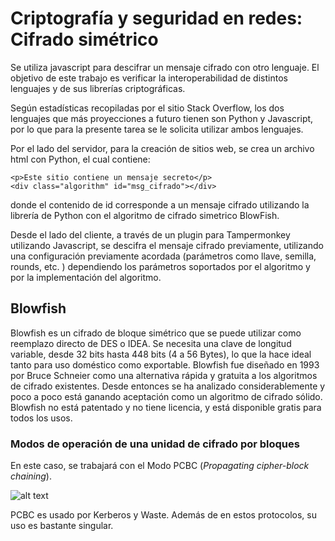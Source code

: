# Criptografía y seguridad en redes: Cifrado simétrico 

Se utiliza javascript para descifrar un mensaje cifrado con otro lenguaje. El objetivo de este trabajo es verificar la interoperabilidad de distintos lenguajes y de sus librerías criptográficas.

Según estadísticas recopiladas por el sitio Stack Overflow, los dos lenguajes que más proyecciones a futuro tienen son Python y Javascript, por lo que para la presente tarea se le solicita utilizar ambos lenguajes.

Por el lado del servidor, para la creación de sitios web, se crea un archivo html con Python, el cual contiene:

```
<p>Este sitio contiene un mensaje secreto</p>
<div class="algorithm" id="msg_cifrado"></div>
```

donde el contenido de id corresponde a un mensaje cifrado utilizando la librería de Python con el algoritmo de cifrado simetrico BlowFish. 

Desde el lado del cliente, a través de un plugin para Tampermonkey utilizando Javascript, se descifra el mensaje cifrado previamente, utilizando una configuración previamente acordada (parámetros como llave, semilla, rounds, etc. ) dependiendo los parámetros soportados por el algoritmo y por la implementación del algoritmo.

## Blowfish

Blowfish es un cifrado de bloque simétrico que se puede utilizar como reemplazo directo de DES o IDEA. Se necesita una clave de longitud variable, desde 32 bits hasta 448 bits (4 a 56 Bytes), lo que la hace ideal tanto para uso doméstico como exportable. Blowfish fue diseñado en 1993 por Bruce Schneier como una alternativa rápida y gratuita a los algoritmos de cifrado existentes. Desde entonces se ha analizado considerablemente y poco a poco está ganando aceptación como un algoritmo de cifrado sólido. Blowfish no está patentado y no tiene licencia, y está disponible gratis para todos los usos.

### Modos de operación de una unidad de cifrado por bloques

En este caso, se trabajará con el Modo PCBC (_Propagating cipher-block chaining_).

![alt text](https://www.researchgate.net/profile/Rhouma-Rhouma/publication/215783767/figure/fig3/AS:394138559238147@1470981363207/Propagating-cipher-block-chaining-PCBC-mode-encryption.png)

PCBC es usado por Kerberos y Waste. Además de en estos protocolos, su uso es bastante singular.
